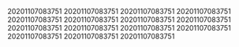 20201107083751
20201107083751
20201107083751
20201107083751
20201107083751
20201107083751
20201107083751
20201107083751
20201107083751
20201107083751
20201107083751
20201107083751
20201107083751
20201107083751
20201107083751
